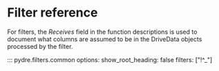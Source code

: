 # Filter reference

For filters, the *Receives* field in the function descriptions is used to document what columns are assumed to be in the DriveData objects processed by the filter. 


::: pydre.filters.common
    options:
        show_root_heading: false
        filters: ["!^_"]